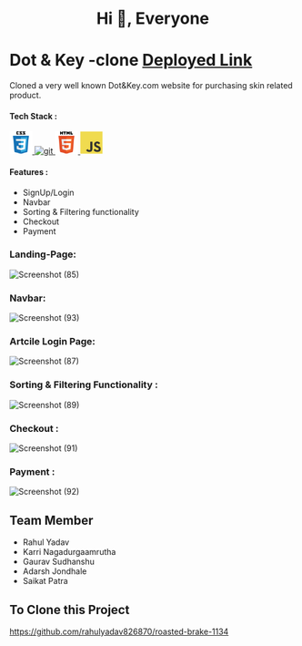 <h1 align="center">Hi 👋, Everyone</h1>

# Dot & Key -clone  <a href="https://magnificent-sherbet-ca5637.netlify.app/index.html" > Deployed Link </a>

Cloned a very well known Dot&Key.com website for purchasing skin related product.
#### Tech Stack : 
<p align="left"> <a href="https://www.w3schools.com/css/" target="_blank" rel="noreferrer"> <img src="https://raw.githubusercontent.com/devicons/devicon/master/icons/css3/css3-original-wordmark.svg" alt="css3" width="40" height="40"/> </a> <a href="https://git-scm.com/" target="_blank" rel="noreferrer"> <img src="https://www.vectorlogo.zone/logos/git-scm/git-scm-icon.svg" alt="git" width="40" height="40"/> </a> <a href="https://www.w3.org/html/" target="_blank" rel="noreferrer"> <img src="https://raw.githubusercontent.com/devicons/devicon/master/icons/html5/html5-original-wordmark.svg" alt="html5" width="40" height="40"/> </a> <a href="https://developer.mozilla.org/en-US/docs/Web/JavaScript" target="_blank" rel="noreferrer"> <img src="https://raw.githubusercontent.com/devicons/devicon/master/icons/javascript/javascript-original.svg" alt="javascript" width="40" height="40"/> </a> 

</p>


  
  

#### Features : 
- SignUp/Login
- Navbar 
- Sorting & Filtering functionality
- Checkout 
- Payment 

### Landing-Page:
![Screenshot (85)](https://user-images.githubusercontent.com/103634544/206202140-97d6ff54-72e5-461a-abac-e3fb15776c97.png)

### Navbar:
![Screenshot (93)](https://user-images.githubusercontent.com/103634544/206202939-d93fdc61-82ad-4c4d-baa0-42b3c4225445.png)




### Artcile Login Page:
![Screenshot (87)](https://user-images.githubusercontent.com/103634544/206203490-53faa13c-87b9-42e1-9b8d-515007eb32c7.png)

### Sorting & Filtering Functionality :
![Screenshot (89)](https://user-images.githubusercontent.com/103634544/206203660-23fe5999-6038-4952-98d7-7c80d0a570be.png)

### Checkout :
![Screenshot (91)](https://user-images.githubusercontent.com/103634544/206203941-48d94a25-e7b8-466d-903e-e5dbdad95ed2.png)

### Payment :
![Screenshot (92)](https://user-images.githubusercontent.com/103634544/206204140-32899130-70c6-461b-a5b7-d7b4d96d7ce1.png)

## Team Member
-  Rahul Yadav
-  Karri Nagadurgaamrutha
-  Gaurav Sudhanshu
-  Adarsh Jondhale
-  Saikat Patra

## To Clone this Project

https://github.com/rahulyadav826870/roasted-brake-1134

<!-- 

![image](https://github.com/Saikat36/roasted_brake-1134/assets/105963615/19d35be4-a2e2-4dff-a244-7d327803a129)

![image](https://github.com/Saikat36/roasted_brake-1134/assets/105963615/3c6af025-7d49-4f39-b0f1-69ebee82a7f4)

![image](https://github.com/Saikat36/roasted_brake-1134/assets/105963615/c6fb2296-e674-4814-a8e2-593111b58011)

![image](https://github.com/Saikat36/roasted_brake-1134/assets/105963615/b03fa2a2-e82a-4650-a373-089297ce2f2e)

![image](https://github.com/Saikat36/roasted_brake-1134/assets/105963615/e9562915-40a5-49fe-a73b-a0c6801e61f8)

![image](https://github.com/Saikat36/roasted_brake-1134/assets/105963615/e88b11b7-e1ae-46fe-a24d-7b1e39ef0a1b)

![image](https://github.com/Saikat36/roasted_brake-1134/assets/105963615/75c667ed-b8b2-428f-9539-849582cf3369)

![image](https://github.com/Saikat36/roasted_brake-1134/assets/105963615/d3520dea-16b2-48c5-914b-6a567d27b266)

![image](https://github.com/Saikat36/roasted_brake-1134/assets/105963615/b5616eda-dd5d-4b9f-b0bd-c6ccade98408)

![image](https://github.com/Saikat36/roasted_brake-1134/assets/105963615/0c66d669-12eb-47f6-b136-51e16fd3b7f0)

![image](https://github.com/Saikat36/roasted_brake-1134/assets/105963615/be126ef0-379b-4b3c-9e79-918a8e46afd2)

![image](https://github.com/Saikat36/roasted_brake-1134/assets/105963615/d81a7295-a794-45a6-92b9-088d967c9902)

![image](https://github.com/Saikat36/roasted_brake-1134/assets/105963615/435db788-8377-42a3-a2e6-3c43c44a7bd9)

![image](https://github.com/Saikat36/roasted_brake-1134/assets/105963615/2c72fc56-e996-4044-a350-86d4a2fe4e02)

![image](https://github.com/Saikat36/roasted_brake-1134/assets/105963615/f37b3c23-976b-4df5-8d6b-b7e790467ad6)

![image](https://github.com/Saikat36/roasted_brake-1134/assets/105963615/8a162581-dca8-4491-ae62-0f4fdffe6fe1)

![image](https://github.com/Saikat36/roasted_brake-1134/assets/105963615/37019de8-d705-4ad1-99d6-877d0ac4eeb4)

![image](https://github.com/Saikat36/roasted_brake-1134/assets/105963615/8b3661af-fc97-474b-9e97-64184ec6c300)

![image](https://github.com/Saikat36/roasted_brake-1134/assets/105963615/94c3820a-9137-4437-8b39-3ad11ce4f035)

![image](https://github.com/Saikat36/roasted_brake-1134/assets/105963615/012708e6-f127-4f14-872f-dc5a9471b5c4)

![image](https://github.com/Saikat36/roasted_brake-1134/assets/105963615/d2ccd014-128d-408d-877b-2f4c43aacf42)

![image](https://github.com/Saikat36/roasted_brake-1134/assets/105963615/7ec02b99-eab3-4802-86e0-33b23163b21e)

![image](https://github.com/Saikat36/roasted_brake-1134/assets/105963615/868fdbf7-ffbc-4fe2-a050-e95fd3e80ebd)

![image](https://github.com/Saikat36/roasted_brake-1134/assets/105963615/2d18271c-16fc-4595-8447-575668a25fc3)

![image](https://github.com/Saikat36/roasted_brake-1134/assets/105963615/44312ca9-a28d-498b-8731-9d80e3ba02cc)

![image](https://github.com/Saikat36/roasted_brake-1134/assets/105963615/4052d1ce-a563-42f8-b8d7-a41d2ad77e2f)

![image](https://github.com/Saikat36/roasted_brake-1134/assets/105963615/58219750-2174-430f-95e8-cc1436ab7db4)

![image](https://github.com/Saikat36/roasted_brake-1134/assets/105963615/3ac10d48-725a-46f3-86a8-0a33946bcf3c)

![image](https://github.com/Saikat36/roasted_brake-1134/assets/105963615/f5bb279c-c630-4ffd-b275-9967c9f03637)

![image](https://github.com/Saikat36/roasted_brake-1134/assets/105963615/44fcf9b9-d541-4b84-b9f5-9d7fd4d98d44)

![image](https://github.com/Saikat36/roasted_brake-1134/assets/105963615/721086af-d5ef-4829-8938-3b2e22dcb6a0)

![image](https://github.com/Saikat36/roasted_brake-1134/assets/105963615/22c814e0-4a78-43f7-9a6d-bb268e70f2b6)

![image](https://github.com/Saikat36/roasted_brake-1134/assets/105963615/04ff67d2-0c97-4b91-9ad3-bfd96c40b192)

![image](https://github.com/Saikat36/roasted_brake-1134/assets/105963615/876918aa-b26d-4427-8b45-8d3014367fb7)

![image](https://github.com/Saikat36/roasted_brake-1134/assets/105963615/0b092509-a8dc-45e1-89f5-747e21e7d7bf)

![image](https://github.com/Saikat36/roasted_brake-1134/assets/105963615/521dd808-3461-4485-b1b0-1111895858ef)

![image](https://github.com/Saikat36/roasted_brake-1134/assets/105963615/34c1ee69-a227-4035-9903-2e0aebb65e52)

![image](https://github.com/Saikat36/roasted_brake-1134/assets/105963615/6bc53ba8-5ced-4bc9-9f3d-98e0a21a50f5)

![image](https://github.com/Saikat36/roasted_brake-1134/assets/105963615/804e1326-62ed-48a0-b2a2-a353078afa53)

![image](https://github.com/Saikat36/roasted_brake-1134/assets/105963615/afb5dcac-6e80-44b6-9418-d2122cfd81b7)

![image](https://github.com/Saikat36/roasted_brake-1134/assets/105963615/58b81eca-83f4-4b22-bad7-6c3fe97ddb0a)

![image](https://github.com/Saikat36/roasted_brake-1134/assets/105963615/611e450f-7d48-4f9b-9df6-129b48ba3623)

![image](https://github.com/Saikat36/roasted_brake-1134/assets/105963615/b09fe1e5-5893-4faa-9896-3ebc4b8d3a9e)

![image](https://github.com/Saikat36/roasted_brake-1134/assets/105963615/4960b9f3-ad01-4b4c-8368-52bf41e54998)

![image](https://github.com/Saikat36/roasted_brake-1134/assets/105963615/9b8aa69b-3d14-48cb-98e6-063d43d4a800)

![image](https://github.com/Saikat36/roasted_brake-1134/assets/105963615/f3e1d274-646c-4de4-90e1-a24327fe9b19)

![image](https://github.com/Saikat36/roasted_brake-1134/assets/105963615/fae374a4-984b-437c-9b2c-2c96135ca275)

![image](https://github.com/Saikat36/roasted_brake-1134/assets/105963615/7291f4fb-a3b3-4165-aef7-3a2761e79508)

![image](https://github.com/Saikat36/roasted_brake-1134/assets/105963615/00227702-671b-4096-a84a-7b8fd66be59c)

![image](https://github.com/Saikat36/roasted_brake-1134/assets/105963615/bf4ffad6-2101-4aa1-a5ba-7ffb6729f461)

![image](https://github.com/Saikat36/roasted_brake-1134/assets/105963615/9a3eb115-4669-40a9-9ad5-6eddf2473a60)

![image](https://github.com/Saikat36/roasted_brake-1134/assets/105963615/5c05c175-793c-41dd-a6f5-69466521c444)

![image](https://github.com/Saikat36/roasted_brake-1134/assets/105963615/c83f1aa1-5fc8-4f1f-be81-603c23208448)

![image](https://github.com/Saikat36/roasted_brake-1134/assets/105963615/85da2ab2-51f6-4cc7-b710-d1ca0ba38959)

![image](https://github.com/Saikat36/roasted_brake-1134/assets/105963615/06f6de7a-2316-44fd-b154-eb018afcdb4c)



                        Now Start newarrival.html  

![image](https://github.com/Saikat36/roasted_brake-1134/assets/105963615/cf9029bb-428a-4936-a5f8-52b9de38b56f)

![image](https://github.com/Saikat36/roasted_brake-1134/assets/105963615/9fcbcf49-dd4c-45ba-8ccc-c11fceef330c)

![image](https://github.com/Saikat36/roasted_brake-1134/assets/105963615/b1e9cbda-1bb6-4d3b-bb40-50816f7356fa)

![image](https://github.com/Saikat36/roasted_brake-1134/assets/105963615/d44de65f-2522-4f08-a78b-62a5ad6b6287)

![image](https://github.com/Saikat36/roasted_brake-1134/assets/105963615/e8d56e3f-0a5d-46fc-b2ca-d5b1cda588b5)

![image](https://github.com/Saikat36/roasted_brake-1134/assets/105963615/ec69a33b-c7bc-4b46-b559-80c7b1f5cd06)

![image](https://github.com/Saikat36/roasted_brake-1134/assets/105963615/3e792825-2581-40e5-bb71-db5a8a1d997f)

![image](https://github.com/Saikat36/roasted_brake-1134/assets/105963615/5e385bb1-b2c4-46dd-88e0-1a6d964ac003)

![image](https://github.com/Saikat36/roasted_brake-1134/assets/105963615/53677c8c-4934-4e82-a013-bbf32efd3af7)

![image](https://github.com/Saikat36/roasted_brake-1134/assets/105963615/168fc620-3c6a-40ad-843f-ba5b94797072)

![image](https://github.com/Saikat36/roasted_brake-1134/assets/105963615/87c44f88-7a1e-4ac1-8609-1c55848b27ec)

![image](https://github.com/Saikat36/roasted_brake-1134/assets/105963615/2ff5b3bc-b038-47b1-bf04-9dd682d408e1)

![image](https://github.com/Saikat36/roasted_brake-1134/assets/105963615/df333fd6-2b13-4b53-b175-cff0976a4b61)

![image](https://github.com/Saikat36/roasted_brake-1134/assets/105963615/026657b3-52b2-4ae0-9961-f8d4140d283b)

![image](https://github.com/Saikat36/roasted_brake-1134/assets/105963615/3d829668-0ccf-4088-84b9-47cbfafaa7a1)

![image](https://github.com/Saikat36/roasted_brake-1134/assets/105963615/57c19724-f595-418d-a8c3-1fce4ed27976)

![image](https://github.com/Saikat36/roasted_brake-1134/assets/105963615/4cb26a06-a1f3-4dd2-9afd-6b3f1c8c5e04)

![image](https://github.com/Saikat36/roasted_brake-1134/assets/105963615/e34906ae-6201-483c-b997-78f0bd8404ad)



                    Now start bestseller.html 

![image](https://github.com/Saikat36/roasted_brake-1134/assets/105963615/a460bab1-f3e0-48b4-af2d-73b202708285)

![image](https://github.com/Saikat36/roasted_brake-1134/assets/105963615/24483d48-a195-4970-a789-56b66c8de6d1)

![image](https://github.com/Saikat36/roasted_brake-1134/assets/105963615/a36db6d1-3bd6-4358-99d1-fc1735beef8c)

![image](https://github.com/Saikat36/roasted_brake-1134/assets/105963615/800387cf-08bf-4955-ab14-791e945ddbc0)

![image](https://github.com/Saikat36/roasted_brake-1134/assets/105963615/6d3c82f9-25c9-4b34-8e20-7d39f31e4ac9)

![image](https://github.com/Saikat36/roasted_brake-1134/assets/105963615/72ff87a1-44ee-4e35-879c-2d1f0763bc60)

![image](https://github.com/Saikat36/roasted_brake-1134/assets/105963615/eb22bea3-cb63-4f44-920e-dcb5a09fd99e)

![image](https://github.com/Saikat36/roasted_brake-1134/assets/105963615/4015780a-3648-4a7e-8f12-1eae756f4381)

![image](https://github.com/Saikat36/roasted_brake-1134/assets/105963615/6cd0a924-05a6-4d9f-848b-e42fdd76c27c)

![image](https://github.com/Saikat36/roasted_brake-1134/assets/105963615/c20b098e-b016-413f-a25f-2ecf1fae198c)

![image](https://github.com/Saikat36/roasted_brake-1134/assets/105963615/9afbc45a-64c5-4414-a66f-9c101e8a389f)

![image](https://github.com/Saikat36/roasted_brake-1134/assets/105963615/3f6c1a3b-f812-4c43-a5a6-51805d90f7f3)

![image](https://github.com/Saikat36/roasted_brake-1134/assets/105963615/61de24af-0926-4e0c-b701-01a748baf0ad)

![image](https://github.com/Saikat36/roasted_brake-1134/assets/105963615/31eace48-e8e0-4e91-813b-3826418fa5d2)



                Now start 499pro.html
              

![image](https://github.com/Saikat36/roasted_brake-1134/assets/105963615/0d2fbe34-3f0f-47dc-834c-69fc624aa009)

![image](https://github.com/Saikat36/roasted_brake-1134/assets/105963615/b0a54b6b-35cb-4452-93d9-d031ac838c7f)

![image](https://github.com/Saikat36/roasted_brake-1134/assets/105963615/07dc201e-4a6f-4581-871f-207eff0df926)

![image](https://github.com/Saikat36/roasted_brake-1134/assets/105963615/0a48c512-652b-45af-983e-7d44b103393d)

![image](https://github.com/Saikat36/roasted_brake-1134/assets/105963615/d071e941-34a3-4836-a44a-e70a4dce5803)

![image](https://github.com/Saikat36/roasted_brake-1134/assets/105963615/3da3a48a-9be5-4173-8e21-e87a7d182f53)

![image](https://github.com/Saikat36/roasted_brake-1134/assets/105963615/7d3876d5-2386-496c-a218-07b08b496202)

![image](https://github.com/Saikat36/roasted_brake-1134/assets/105963615/9e3120be-9c77-4070-bbd4-84530818cb17)

![image](https://github.com/Saikat36/roasted_brake-1134/assets/105963615/4fc9b80e-dc57-4ce6-a5d8-5d9eb582dfc9)

![image](https://github.com/Saikat36/roasted_brake-1134/assets/105963615/0a5b49c6-5aa9-4abb-9b37-10a2082dee6a)

![image](https://github.com/Saikat36/roasted_brake-1134/assets/105963615/ee1d357c-a82d-4c07-a67e-f783cb361c87)

![image](https://github.com/Saikat36/roasted_brake-1134/assets/105963615/6a9ad090-851a-44b7-8356-17c450244537)

![image](https://github.com/Saikat36/roasted_brake-1134/assets/105963615/19b86ef6-a4bf-4599-95a5-b83f4736e5cd)

![image](https://github.com/Saikat36/roasted_brake-1134/assets/105963615/c5c1ce1e-6171-4b1b-b041-85f1332ec276)



                  Now starting bodycare.html
                  

![image](https://github.com/Saikat36/roasted_brake-1134/assets/105963615/67aa9427-8b21-4ffe-b03d-1edebc9b46cb)

![image](https://github.com/Saikat36/roasted_brake-1134/assets/105963615/b49a5c96-b084-4a09-8c49-50f5c58ba75c)

![image](https://github.com/Saikat36/roasted_brake-1134/assets/105963615/8d39d8c1-7cd3-4f04-99a1-c5a18d74ee25)

![image](https://github.com/Saikat36/roasted_brake-1134/assets/105963615/512fd5c7-5994-4aaa-adeb-a59f6450615c)

![image](https://github.com/Saikat36/roasted_brake-1134/assets/105963615/b7bee6b1-b553-4261-b853-46a3cf9503b4)

![image](https://github.com/Saikat36/roasted_brake-1134/assets/105963615/f9b45ee7-8fce-49df-90a1-8b542139b122)

![image](https://github.com/Saikat36/roasted_brake-1134/assets/105963615/5fc38d02-d542-45f4-8689-5a7d6075daf5)

![image](https://github.com/Saikat36/roasted_brake-1134/assets/105963615/55a0ffae-6547-4d2c-834b-4bb582affca1)

![image](https://github.com/Saikat36/roasted_brake-1134/assets/105963615/0df79b93-c12f-455b-bb56-1278d3bc6dd5)

![image](https://github.com/Saikat36/roasted_brake-1134/assets/105963615/6d20e574-bff8-4246-a710-2325e6278798)

![image](https://github.com/Saikat36/roasted_brake-1134/assets/105963615/2973c1ad-ff12-40a6-9e9c-d861840b7393)

![image](https://github.com/Saikat36/roasted_brake-1134/assets/105963615/37d926d7-4cdb-41be-82c2-9af5914ce191)

![image](https://github.com/Saikat36/roasted_brake-1134/assets/105963615/9713b70e-8463-4a50-b185-4d1146261c0a)

![image](https://github.com/Saikat36/roasted_brake-1134/assets/105963615/c7e05cf2-8ff4-4c1a-82e0-4d1ae4d575e1)

![image](https://github.com/Saikat36/roasted_brake-1134/assets/105963615/fefee0e7-af15-4cf0-af1a-1569dcec4a68)

![image](https://github.com/Saikat36/roasted_brake-1134/assets/105963615/1d1e4e6f-cfef-420b-b558-ea89de379554)



                Logos tart 

![image](https://github.com/Saikat36/roasted_brake-1134/assets/105963615/41c7a20c-c2b0-4c17-96f0-0b143787102f)

![image](https://github.com/Saikat36/roasted_brake-1134/assets/105963615/d0900728-b2d3-46c4-ada8-7998aa85c81a)

![image](https://github.com/Saikat36/roasted_brake-1134/assets/105963615/1f917652-d202-4aa4-a46c-c5996195054c)

![image](https://github.com/Saikat36/roasted_brake-1134/assets/105963615/52a67a66-df4f-4ec9-a51e-d8e1e7067153)

![image](https://github.com/Saikat36/roasted_brake-1134/assets/105963615/b0c3ec75-8b32-4ebd-9407-f388a75fe4fe)

![image](https://github.com/Saikat36/roasted_brake-1134/assets/105963615/1ace8eaa-91b0-4182-9ba2-4c1c041ece89)


-->

